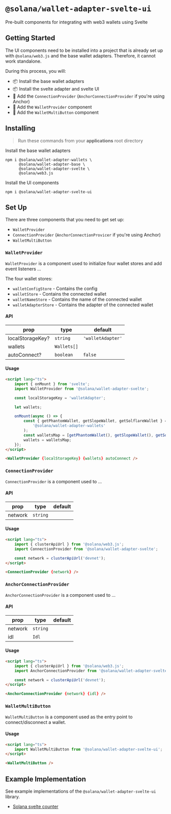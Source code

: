 # `@solana/wallet-adapter-svelte-ui`

Pre-built components for integrating with web3 wallets using Svelte

## Getting Started

The UI components need to be installed into a project that is already set up with `@solana/web3.js` and the base wallet adapters. Therefore, it cannot work standalone.

During this process, you will:

- 📦 Install the base wallet adapters
- 📦 Install the svelte adapter and svelte UI
- 🔨 Add the `ConnectionProvider` (`AnchorConnectionProvider` if you're using Anchor)
- 🔨 Add the `WalletProvider` component
- 🔨 Add the `WalletMultiButton` component

## Installing

> Run these commands from your **applications** root directory

Install the base wallet adapters

```shell
npm i @solana/wallet-adapter-wallets \
      @solana/wallet-adapter-base \
      @solana/wallet-adapter-svelte \
      @solana/web3.js
```

Install the UI components

```shell
npm i @solana/wallet-adapter-svelte-ui
```

## Set Up

There are three components that you need to get set up:

- `WalletProvider`
- `ConnectionProvider` (`AnchorConnectionProvicer` if you're using Anchor)
- `WalletMultiButton`

### `WalletProvider`

`WalletProvider` is a component used to initialize four wallet stores and add event listeners ...

The four wallet stores:

- `walletConfigStore` - Contains the config
- `walletStore` - Contains the connected wallet
- `walletNameStore` - Contains the name of the connected wallet
- `walletAdapterStore` - Contains the adapter of the connected wallet

#### API

| prop | type | default |
| ---- | -----| --------|
| localStorageKey? | `string` | `'walletAdapter'`     |
| wallets | `Wallets[]` |    |
| autoConnect? | `boolean` | `false`     |

#### Usage

```html
<script lang="ts">
    import { onMount } from 'svelte';
    import WalletProvider from '@solana/wallet-adapter-svelte';

    const localStorageKey = 'walletAdapter';

    let wallets;

    onMount(async () => {
        const { getPhantomWallet, getSlopeWallet, getSolflareWallet } = await import(
            '@solana/wallet-adapter-wallets'
        );
        const walletsMap = [getPhantomWallet(), getSlopeWallet(), getSolflareWallet()];
        wallets = walletsMap;
    });
</script>

<WalletProvider {localStorageKey} {wallets} autoConnect />
```

### `ConnectionProvider`

`ConnectionProvider` is a component used to ...

#### API

| prop | type | default |
| ---- | ---- | ------- |
| network | `string` |      |

#### Usage

```html
<script lang="ts">
    import { clusterApiUrl } from '@solana/web3.js';
    import ConnectionProvider from '@solana/wallet-adapter-svelte';

    const network = clusterApiUrl('devnet');
</script>

<ConnectionProvider {network} />
```

### `AnchorConnectionProvider`

`AnchorConnectionProvider` is a component used to ...

#### API

| prop | type | default |
| ---- | ---- | ------- |
| network | `string` |      |
| idl  | `Idl` |    |


#### Usage

```html
<script lang="ts">
    import { clusterApiUrl } from '@solana/web3.js';
    import AnchorConnectionProvider from '@solana/wallet-adapter-svelte';

    const network = clusterApiUrl('devnet');
</script>

<AnchorConnectionProvider {network} {idl} />
```

### `WalletMultiButton`

`WalletMultiButton` is a component used as the entry point to connect/disconnect a wallet.

#### Usage

```html
<script lang="ts">
    import WalletMultiButton from '@solana/wallet-adapter-svelte-ui';
</script>

<WalletMultiButton />
```

## Example Implementation

See example implementations of the `@solana/wallet-adapter-svelte-ui` library.

- [Solana svelte counter][1]

[1]: https://github.com/silvestrevivo/solana-svelte-counter

